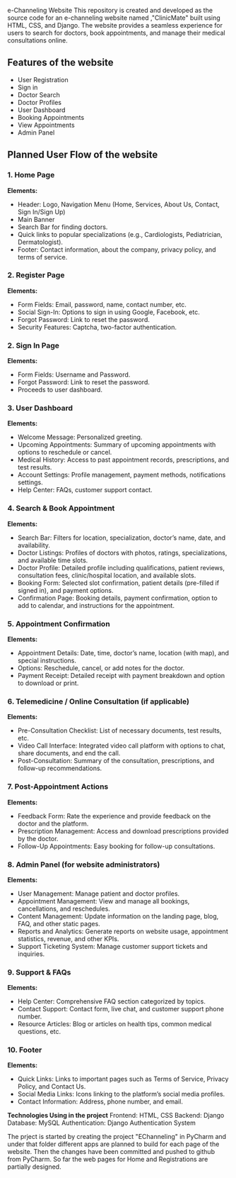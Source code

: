 e-Channeling Website
This repository is created and developed  as the source code for an e-channeling website named ,"ClinicMate" built using HTML, CSS, and Django. The website provides a seamless experience for users to search for doctors, book appointments, and manage their medical consultations online.

## Features of the website

- User Registration
- Sign in
- Doctor Search
- Doctor Profiles 
- User Dashboard
- Booking Appointments
- View Appointments
- Admin Panel

  

## Planned User Flow of the website

### 1. Home Page
**Elements:**
- Header: Logo, Navigation Menu (Home, Services, About Us, Contact, Sign In/Sign Up)
- Main Banner
- Search Bar for finding doctors.
- Quick links to popular specializations (e.g., Cardiologists, Pediatrician, Dermatologist).
- Footer: Contact information, about the company, privacy policy, and terms of service.

### 2. Register Page
**Elements:**
- Form Fields: Email, password, name, contact number, etc.
- Social Sign-In: Options to sign in using Google, Facebook, etc.
- Forgot Password: Link to reset the password.
- Security Features: Captcha, two-factor authentication.

### 2. Sign In Page
**Elements:**
- Form Fields: Username and Password.
- Forgot Password: Link to reset the password.
- Proceeds to user dashboard. 
  

### 3. User Dashboard
**Elements:**
- Welcome Message: Personalized greeting.
- Upcoming Appointments: Summary of upcoming appointments with options to reschedule or cancel.
- Medical History: Access to past appointment records, prescriptions, and test results.
- Account Settings: Profile management, payment methods, notifications settings.
- Help Center: FAQs, customer support contact.

### 4. Search & Book Appointment
**Elements:**
- Search Bar: Filters for location, specialization, doctor’s name, date, and availability.
- Doctor Listings: Profiles of doctors with photos, ratings, specializations, and available time slots.
- Doctor Profile: Detailed profile including qualifications, patient reviews, consultation fees, clinic/hospital location, and available slots.
- Booking Form: Selected slot confirmation, patient details (pre-filled if signed in), and payment options.
- Confirmation Page: Booking details, payment confirmation, option to add to calendar, and instructions for the appointment.

### 5. Appointment Confirmation
**Elements:**
- Appointment Details: Date, time, doctor’s name, location (with map), and special instructions.
- Options: Reschedule, cancel, or add notes for the doctor.
- Payment Receipt: Detailed receipt with payment breakdown and option to download or print.

### 6. Telemedicine / Online Consultation (if applicable)
**Elements:**
- Pre-Consultation Checklist: List of necessary documents, test results, etc.
- Video Call Interface: Integrated video call platform with options to chat, share documents, and end the call.
- Post-Consultation: Summary of the consultation, prescriptions, and follow-up recommendations.

### 7. Post-Appointment Actions
**Elements:**
- Feedback Form: Rate the experience and provide feedback on the doctor and the platform.
- Prescription Management: Access and download prescriptions provided by the doctor.
- Follow-Up Appointments: Easy booking for follow-up consultations.

### 8. Admin Panel (for website administrators)
**Elements:**
- User Management: Manage patient and doctor profiles.
- Appointment Management: View and manage all bookings, cancellations, and reschedules.
- Content Management: Update information on the landing page, blog, FAQ, and other static pages.
- Reports and Analytics: Generate reports on website usage, appointment statistics, revenue, and other KPIs.
- Support Ticketing System: Manage customer support tickets and inquiries.

### 9. Support & FAQs
**Elements:**
- Help Center: Comprehensive FAQ section categorized by topics.
- Contact Support: Contact form, live chat, and customer support phone number.
- Resource Articles: Blog or articles on health tips, common medical questions, etc.

### 10. Footer
**Elements:**
- Quick Links: Links to important pages such as Terms of Service, Privacy Policy, and Contact Us.
- Social Media Links: Icons linking to the platform’s social media profiles.
- Contact Information: Address, phone number, and email.



**Technologies Using in the project**
Frontend: HTML, CSS
Backend: Django
Database: MySQL 
Authentication: Django Authentication System


The prject is started by creating the project "EChanneling" in PyCharm and under that folder different apps are planned to build for each page of the website. Then the changes have been committed and pushed to github from PyCharm. 
So far the web pages for Home and Registrations are partially designed.
